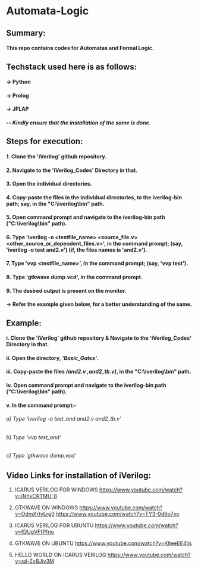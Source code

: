 # Automata-Logic
###
###
###

## Summary:
#### This repo contains codes for Automatas and Formal Logic.
###
## Techstack used here is as follows:
#### -> Python
#### -> Prolog
#### -> JFLAP
##### -- Kindly ensure that the installation of the same is done.
###
 
## Steps for execution:

  #### 1. Clone the 'iVerilog' github repository.
  #### 2. Navigate to the 'iVerilog_Codes' Directory in that.
  #### 3. Open the individual directories.
  #### 4. Copy-paste the files in the individual directories, to the iverilog-bin path; say, in the "C:\iverilog\bin" path.
  #### 5. Open command prompt and navigate to the iverilog-bin path ("C:\iverilog\bin" path).
  #### 6. Type 'iverilog -o <testfile_name> <source_file.v> <other_source_or_dependent_files.v>', in the command prompt; (say, 'iverilog -o test and2.v') (if, the files names is 'and2.v').
  #### 7. Type 'vvp <testfile_name>', in the command prompt; (say, 'vvp test').
  #### 8. Type 'gtkwave dump.vcd', in the command prompt.
  #### 9. The desired output is present on the monitor.
  #### -> Refer the example given below, for a better understanding of the same.
  
  
  ###
  ###
  ###
  
## Example:
  #### i. Clone the 'iVerilog' github repository & Navigate to the 'iVerilog_Codes' Directory in that.
  #### ii. Open the directory, *'Basic_Gates'*.
  #### iii. Copy-paste the files *(and2.v ,and2_tb.v)*, in the "C:\iverilog\bin" path.
  #### iv. Open command prompt and navigate to the iverilog-bin path ("C:\iverilog\bin" path).
  #### v. In the command prompt:-
  ###### a] Type *'iverilog -o test_and and2.v and2_tb.v'*
  ###### b] Type *'vvp test_and'*
  ###### c] Type *'gtkwave dump.vcd'*
  #### 
 

  ###
  ###
  ###  
  
## Video Links for installation of iVerilog:

1.	ICARUS VERILOG FOR WINDOWS
		https://www.youtube.com/watch?v=jNhvCRTMU-8

2.	GTKWAVE ON WINDOWS
https://www.youtube.com/watch?v=OdmXrtvLrg0
https://www.youtube.com/watch?v=TY3-0d6o7xo

3.	ICARUS VERILOG FOR UBUNTU
https://www.youtube.com/watch?v=fDUgVFfPfno

4.	GTKWAVE ON UBUNTU
https://www.youtube.com/watch?v=KlteeEE4ljs

5.	HELLO WORLD ON ICARUS VERILOG
		https://www.youtube.com/watch?v=xd-ZvBJiv3M

  ###
  
  #

